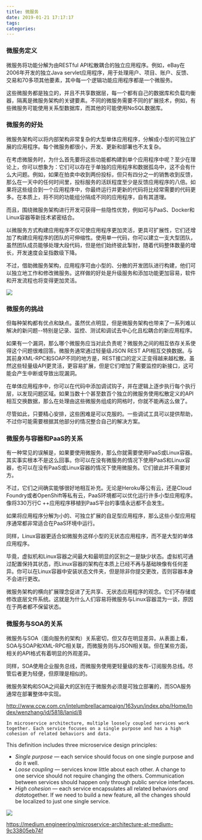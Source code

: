 ```yaml
---
title: 微服务
date: 2019-01-21 17:17:17
tags:
categories:
---
```

### 微服务定义

微服务将功能分解为由RESTful API松散耦合的独立应用程序。例如，eBay在2006年开发的独立Java servlet应用程序，用于处理用户、项目、账户、反馈、交易和70多项其他要素，其中每一个逻辑功能应用程序都是一个微服务。

这些微服务都是独立的，并且不共享数据层，每一个都有自己的数据库和负载均衡器，隔离是微服务架构的关键要素。不同的微服务需要不同的扩展技术，例如，有些微服务可能使用关系型数据库，而其他的可能使用NoSQL数据库。

### 微服务的好处

微服务架构可以将内部架构非常复杂的大型单体应用程序，分解成小型的可独立扩展的应用程序。每个微服务都很小，开发、更新和部署也不太复杂。

在考虑微服务时，为什么首先要将这些功能都构建到单个应用程序中呢？至少在理论上，你可以想象为：它们可以存在于单独的应用程序和数据孤岛中，这不会有什么大问题。例如，如果在拍卖中收到两份投标，但只有四分之一的销售收到反馈，那么在一天中的任何时间里，投标服务的活跃程度至少是反馈应用程序的八倍。如果将这些组合到一个应用程序中，你最终运行并更新的代码将比经常需要的代码更多。在本质上，将不同的功能组分隔成不同的应用程序，自有其道理。

而且，围绕微服务架构进行开发可获得一些隐性优势，例如可与PaaS、Docker和Linux容器等新技术紧密结合。

以微服务方式构建应用程序不仅可使应用程序更加灵活，更具可扩展性，它们还增加了构建应用程序的团队的可伸缩性。使用单一代码，你可以建立一支大型团队，虽然团队成员能够处理大段代码，但是他们始终彼此掣肘，随着代码整体数量的增长，开发速度会呈指数级下降。

不过，借助微服务架构，应用程序可由小型的、分散的开发团队进行构建，他们可以独立地工作和修改微服务。这样做的好处是升级服务和添加功能更加容易，软件和开发流程也将变得更加灵活。

![](images/8T4OTyhPmO.png)

### 微服务的挑战

但每种架构都有优点和缺点。虽然优点明显，但是微服务架构也带来了一系列难以解决的新问题--特别是记录、监控、测试和调试去中心化且松耦合的新应用程序。

如果有一个漏洞，那么哪个微服务应当对此负责呢？微服务之间的相互依存关系使得这个问题很难回答。微服务通常通过轻量级JSON REST API相互交换数据。与其前身XML-RPC和SOAP不同的地方是，REST接口的定义正变得越来越松散。虽然这些轻量级API更灵活，更容易扩展，但是它们增加了需要监控的新接口，这可能会产生中断或导致出现漏洞。

在单体应用程序中，你可以在代码中添加调试钩子，并在逻辑上逐步执行每个执行层，以发现问题区域。如果当数十个甚至数百个独立的微服务使用松散定义的API相互交换数据，那么在处理由这些微服务组成的网格时，你就不能再这么做了。

尽管如此，只要精心安排，这些困难是可以克服的。一些调试工具可以提供帮助，不过你可能需要根据其他部分的情况整合自己的解决方案。

### 微服务与容器和PaaS的关系

有一种常见的误解是，如果要使用微服务，那么你就需要使用PaaS或Linux容器。其实事实根本不是这么回事。你可以在没有微服务的情况下使用PaaS和Linux容器，也可以在没有PaaS或Linux容器的情况下使用微服务。它们彼此并不需要对方。

不过，它们之间确实能够很好地相互补充。无论是Heroku等公有云，还是Cloud Foundry或者OpenShift等私有云，PaaS环境都可以优化运行许多小型应用程序。像将330万行C ++应用程序移植到PaaS平台的事情永远都不会发生。

如果将应用程序分解为小的、可独立扩展的自足型应用程序，那么这些小型应用程序通常都非常适合在PaaS环境中运行。

同样，Linux容器更适合如微服务这样小型的无状态应用程序，而不是大型的单体应用程序。

毕竟，虚拟机和Linux容器之间最大和最明显的区别之一是缺少状态。虚拟机可通过配置保持其状态，而Linux容器的架构在本质上已经不再与基础映像有任何差异。你可以在Linux容器中安装状态文件夹，但是除非你提交更改，否则容器本身不会进行更改。

微服务架构的横向扩展理念促进了无共享、无状态应用程序的观念。它们不存储或修改底层文件系统。这就是为什么人们容易将微服务与Linux容器混为一谈，原因在于两者都不保留状态。

### 微服务与SOA的关系

微服务与SOA（面向服务的架构）关系密切，但又存在明显差异。从表面上看，SOA与SOAP和XML-RPC相关联，而微服务则与JSON相关联。但在某些方面，相关的API格式有着明显的外观差异。

同样，SOA使用企业服务总线，而微服务使用更轻量级的发布-订阅服务总线。尽管后者更为轻便，但原理是相似的。

微服务架构和SOA之间最大的区别在于微服务必须是可独立部署的，而SOA服务通常在部署整体中实现。

http://www.ccw.com.cn/intelumbrellacampaign/163yun/index.php/Home/Index/wenzhang/id/5818/lanid/8



```
In microservice architecture, multiple loosely coupled services work together. Each service focuses on a single purpose and has a high cohesion of related behaviors and data.
```

This definition includes three microservice design principles:

- *Single purpose* — each service should focus on one single purpose and do it well.
- *Loose coupling* — services know little about each other. A change to one service should not require changing the others. Communication between services should happen only through public service interfaces.
- *High cohesion* — each service encapsulates all related behaviors *and data*together. If we need to build a new feature, all the changes should be localized to just one single service.

![](images/Three-Principles-of-Modeling-Microservices.png)

https://medium.engineering/microservice-architecture-at-medium-9c33805eb74f